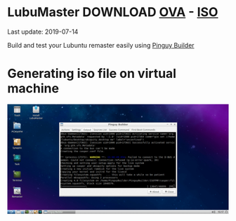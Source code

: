 # LubuMaster DOWNLOAD [OVA](https://github.com/Virtual-Machines/LubuMaster/releases/download/latest/LubuMaster.ova) - [ISO](https://github.com/Virtual-Machines/LubuMaster/releases/download/latest/LubuMaster.iso)
Last update: 2019-07-14

Build and test your Lubuntu remaster easily using [Pinguy Builder](https://pinguyos.com/2015/09/pinguy-builder-an-app-to-backupremix-buntu/)

# Generating iso file on virtual machine
![LubuMasterBuild](https://raw.githubusercontent.com/Virtual-Machines/LubuMaster/master/LubuMasterBuild.png)
